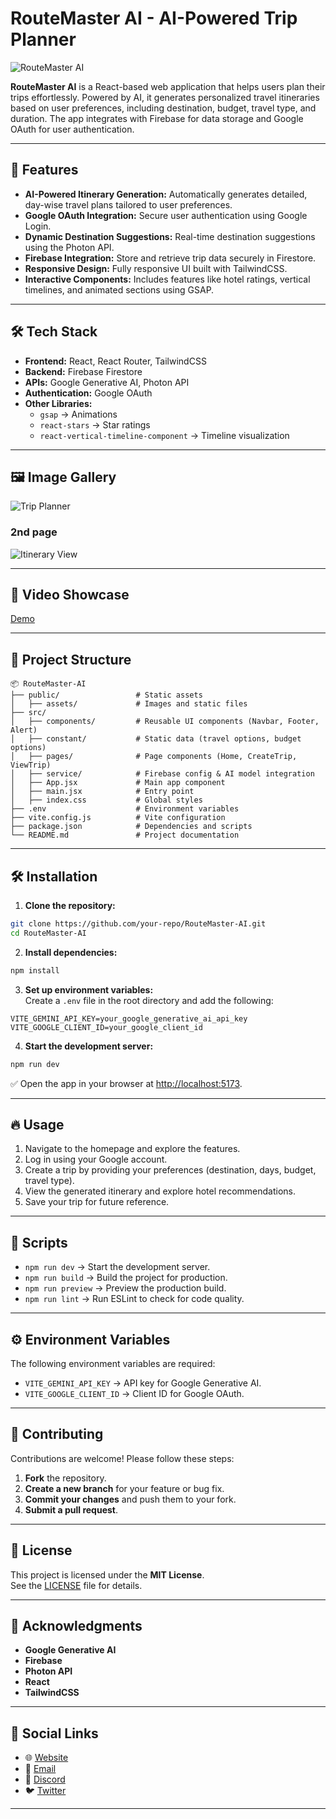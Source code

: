 
# RouteMaster AI - AI-Powered Trip Planner

![RouteMaster AI](./screenshot/image.png)

**RouteMaster AI** is a React-based web application that helps users plan their trips effortlessly. Powered by AI, it generates personalized travel itineraries based on user preferences, including destination, budget, travel type, and duration. The app integrates with Firebase for data storage and Google OAuth for user authentication.

---

## 🚀 **Features**

- **AI-Powered Itinerary Generation:** Automatically generates detailed, day-wise travel plans tailored to user preferences.
- **Google OAuth Integration:** Secure user authentication using Google Login.
- **Dynamic Destination Suggestions:** Real-time destination suggestions using the Photon API.
- **Firebase Integration:** Store and retrieve trip data securely in Firestore.
- **Responsive Design:** Fully responsive UI built with TailwindCSS.
- **Interactive Components:** Includes features like hotel ratings, vertical timelines, and animated sections using GSAP.

---

## 🛠️ **Tech Stack**

- **Frontend:** React, React Router, TailwindCSS
- **Backend:** Firebase Firestore
- **APIs:** Google Generative AI, Photon API
- **Authentication:** Google OAuth
- **Other Libraries:** 
  - `gsap` → Animations
  - `react-stars` → Star ratings
  - `react-vertical-timeline-component` → Timeline visualization

---

## 🖼️ **Image Gallery**

![Trip Planner](./screenshot/image.webp)  
### 2nd page
![Itinerary View](./screenshot/iamge2.png)  

---

## 🎥 **Video Showcase**

[ Demo](./screenshot/Route%20Master-%20AI.mp4)


---
## 📁 **Project Structure**

```
📦 RouteMaster-AI
├── public/                 # Static assets
│   ├── assets/             # Images and static files
├── src/                    
│   ├── components/         # Reusable UI components (Navbar, Footer, Alert)
│   ├── constant/           # Static data (travel options, budget options)
│   ├── pages/              # Page components (Home, CreateTrip, ViewTrip)
│   ├── service/            # Firebase config & AI model integration
│   ├── App.jsx             # Main app component
│   ├── main.jsx            # Entry point
│   ├── index.css           # Global styles
├── .env                    # Environment variables
├── vite.config.js          # Vite configuration
├── package.json            # Dependencies and scripts
└── README.md               # Project documentation
```

---

## 🛠️ **Installation**

1. **Clone the repository:**
```bash
git clone https://github.com/your-repo/RouteMaster-AI.git
cd RouteMaster-AI
```

2. **Install dependencies:**
```bash
npm install
```

3. **Set up environment variables:**  
Create a `.env` file in the root directory and add the following:
```env
VITE_GEMINI_API_KEY=your_google_generative_ai_api_key
VITE_GOOGLE_CLIENT_ID=your_google_client_id
```

4. **Start the development server:**
```bash
npm run dev
```
✅ Open the app in your browser at [http://localhost:5173](http://localhost:5173).

---

## 🔥 **Usage**

1. Navigate to the homepage and explore the features.  
2. Log in using your Google account.  
3. Create a trip by providing your preferences (destination, days, budget, travel type).  
4. View the generated itinerary and explore hotel recommendations.  
5. Save your trip for future reference.  

---

## 🔧 **Scripts**

- `npm run dev` → Start the development server.  
- `npm run build` → Build the project for production.  
- `npm run preview` → Preview the production build.  
- `npm run lint` → Run ESLint to check for code quality.  

---

## ⚙️ **Environment Variables**

The following environment variables are required:

- `VITE_GEMINI_API_KEY` → API key for Google Generative AI.  
- `VITE_GOOGLE_CLIENT_ID` → Client ID for Google OAuth.  

---

## 🤝 **Contributing**

Contributions are welcome! Please follow these steps:

1. **Fork** the repository.  
2. **Create a new branch** for your feature or bug fix.  
3. **Commit your changes** and push them to your fork.  
4. **Submit a pull request**.  

---

## 📄 **License**

This project is licensed under the **MIT License**.  
See the [LICENSE](./LICENSE) file for details.

---

## 🎉 **Acknowledgments**

- **Google Generative AI**  
- **Firebase**  
- **Photon API**  
- **React**  
- **TailwindCSS**

---


## 🔗 **Social Links**

- 🌐 [Website](https://yourwebsite.com)  
- 📧 [Email](mailto:your-email@example.com)  
- 💬 [Discord](https://discord.gg/)  
- 🐦 [Twitter](https://twitter.com/)  

---